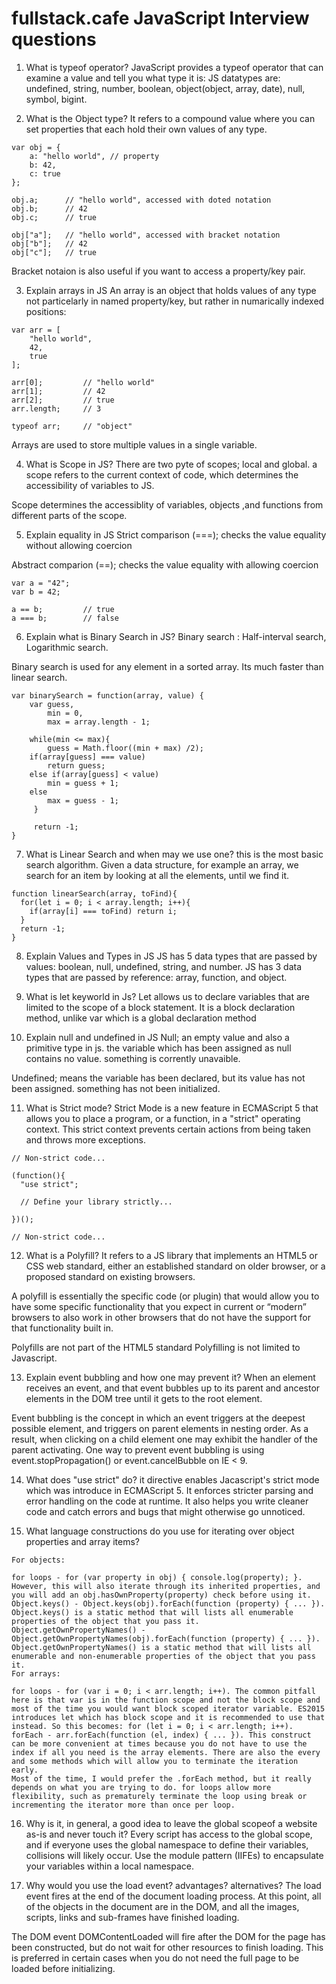 # fullstack.cafe JavaScript Interview questions

1. What is typeof operator?
JavaScript provides a typeof operator that can examine a value and tell you what type it is:
JS datatypes are: undefined, string, number, boolean, object(object, array, date), null, symbol, bigint. 


2. What is the Object type?
It refers to a compound value where you can set properties that each hold their own values of any type. 
```
var obj = {
	a: "hello world", // property
	b: 42,
	c: true
};

obj.a;		// "hello world", accessed with doted notation
obj.b;		// 42
obj.c;		// true

obj["a"];	// "hello world", accessed with bracket notation
obj["b"];	// 42
obj["c"];	// true
```
Bracket notaion is also useful if you want to access a property/key pair.

3. Explain arrays in JS
An array is an object that holds values of any type not particelarly in named property/key, but rather in numarically indexed positions: 

```
var arr = [
	"hello world",
	42,
	true
];

arr[0];			// "hello world"
arr[1];			// 42
arr[2];			// true
arr.length;		// 3

typeof arr;		// "object" 
```
Arrays are used to store multiple values in a single variable.

4. What is Scope in JS?
There are two pyte of scopes; local and global.
a scope refers to the current context of code, which determines the accessibility of variables to JS. 

Scope determines the accessiblity of variables, objects ,and functions from different parts of the scope. 

5. Explain equality in JS
Strict comparison (===); checks the value equality without allowing coercion

Abstract comparion (==); checks the value equality with allowing coercion
```
var a = "42";
var b = 42;

a == b;			// true
a === b;		// false
```

6. Explain what is Binary Search in JS?
Binary search : Half-interval search, Logarithmic search.

Binary search is used for any element in a sorted array. Its much faster than linear search. 
```
var binarySearch = function(array, value) {
    var guess,
        min = 0,
        max = array.length - 1;	

    while(min <= max){
        guess = Math.floor((min + max) /2);
	if(array[guess] === value)
	    return guess;
	else if(array[guess] < value)
	    min = guess + 1;
	else
	    max = guess - 1;	
     }
	
     return -1;
}
```

7. What is Linear Search and when may we use one?
this is the most basic search algorithm. Given a data structure, for example an array, 
we search for an item by looking at all the elements, until we find it. 
```
function linearSearch(array, toFind){
  for(let i = 0; i < array.length; i++){
    if(array[i] === toFind) return i;
  }
  return -1;
}
```

8. Explain Values and Types in JS
JS has 5 data types that are passed by values: boolean, null, undefined, string, and number. 
JS has 3 data types that are passed by reference: array, function, and object.

9. What is let keyworld in Js?
Let allows us to declare variables that are limited to the scope of a block statement.
It is a block declaration method, unlike var which is a global declaration method

10. Explain null and undefined in JS
Null; an empty value and also a primitive type in js. the variable which has been assigned as null contains no value. 
something is corrently unavaible.

Undefined; means the variable has been declared, but its value has not been assigned. 
something has not been initialized.

11. What is Strict mode? 
Strict Mode is a new feature in ECMAScript 5 that allows you to place a program, or a function, in a "strict" operating context. This strict context prevents certain actions from being taken and throws more exceptions.
```
// Non-strict code...

(function(){
  "use strict";

  // Define your library strictly...

})();

// Non-strict code...
```

12. What is a Polyfill? 
It refers to a JS library that implements an HTML5 or CSS web standard, either an established standard on older browser, or a proposed standard on existing browsers.

A polyfill is essentially the specific code (or plugin) that would allow you to have some specific functionality that you expect in current or “modern” browsers to also work in other browsers that do not have the support for that functionality built in.

Polyfills are not part of the HTML5 standard
Polyfilling is not limited to Javascript.

13. Explain event bubbling and how one may prevent it?
When an element receives an event, and that event bubbles up to its parent and ancestor elements in the DOM tree until it gets to the root element. 

Event bubbling is the concept in which an event triggers at the deepest possible element, and triggers on parent elements in nesting order. As a result, when clicking on a child element one may exhibit the handler of the parent activating.
One way to prevent event bubbling is using event.stopPropagation() or event.cancelBubble on IE < 9.

14. What does "use strict" do? 
it directive enables Jacascript's strict mode which was introduce in ECMAScript 5. It enforces stricter parsing and error handling on the code at runtime. It also helps you write cleaner code and catch errors and bugs that might otherwise go unnoticed.

15. What language constructions do you use for iterating over object properties and array items?
```
For objects:

for loops - for (var property in obj) { console.log(property); }. However, this will also iterate through its inherited properties, and you will add an obj.hasOwnProperty(property) check before using it.
Object.keys() - Object.keys(obj).forEach(function (property) { ... }). Object.keys() is a static method that will lists all enumerable properties of the object that you pass it.
Object.getOwnPropertyNames() - Object.getOwnPropertyNames(obj).forEach(function (property) { ... }). Object.getOwnPropertyNames() is a static method that will lists all enumerable and non-enumerable properties of the object that you pass it.
For arrays:

for loops - for (var i = 0; i < arr.length; i++). The common pitfall here is that var is in the function scope and not the block scope and most of the time you would want block scoped iterator variable. ES2015 introduces let which has block scope and it is recommended to use that instead. So this becomes: for (let i = 0; i < arr.length; i++).
forEach - arr.forEach(function (el, index) { ... }). This construct can be more convenient at times because you do not have to use the index if all you need is the array elements. There are also the every and some methods which will allow you to terminate the iteration early.
Most of the time, I would prefer the .forEach method, but it really depends on what you are trying to do. for loops allow more flexibility, such as prematurely terminate the loop using break or incrementing the iterator more than once per loop.
```

16. Why is it, in general, a good idea to leave the global scopeof a website as-is and never touch it?
Every script has access to the global scope, and if everyone uses the global namespace to define their variables, collisions will likely occur. Use the module pattern (IIFEs) to encapsulate your variables within a local namespace.

17. Why would you use the load event? advantages? alternatives?
The load event fires at the end of the document loading process. At this point, all of the objects in the document are in the DOM, and all the images, scripts, links and sub-frames have finished loading.

The DOM event DOMContentLoaded will fire after the DOM for the page has been constructed, but do not wait for other resources to finish loading. This is preferred in certain cases when you do not need the full page to be loaded before initializing.
